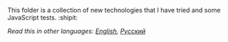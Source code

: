 This folder is a collection of new technologies that I have tried and some JavaScript tests. :shipit:

*Read this in other languages: [English](README.md), [Русский](README.ru.md)*
